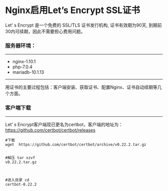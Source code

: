 <h1>Nginx启用Let’s Encrypt SSL证书</h1>

<p>Let’ s Encrypt 是一个免费的 SSL/TLS 证书发行机构, 证书有效期为90天, 到期前30内可续期，因此不需要担心费用问题。</p>
<h3>服务器环境：</h3>
<hr>
  <ul>
    <li>nginx-1.10.1</li>
    <li>php-7.0.4</li>
    <li>mariadb-10.1.13</li>
  </ul>
<hr>
<p>用证书的主要过程包括：客户端安装、获取证书、配置Nginx、证书自动续期等几个方面。</p>
<h3>客户端下载</h3>
<hr>
<p>Let’ s Encrypt客户端现已更名为certbot，客户端的地址为：<a href=https://github.com/certbot/certbot/releases>https://github.com/certbot/certbot/releases </a></p>
<pre class="prettyprint"><code class=""><span class="com">#下载</span><span class="pln">
wget  https</span><span class="pun">:</span><span class="com">//github.com/certbot/certbot/archive/v0.22.2.tar.gz</span><span class="pln">

</span><span class="com">#解压</span><span class="pln">
tar xzvf v0</span><span class="pun">.</span><span class="lit">22.2</span><span class="pun">.</span><span class="pln">tar</span><span class="pun">.</span><span class="pln">gz

</span><span class="com">#进入目录</span><span class="pln">
cd certbot</span><span class="pun">-</span><span class="lit">0.22</span><span class="pun">.</span><span class="lit">2</span></code></pre>
